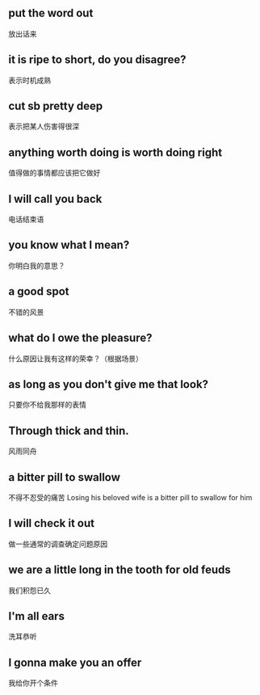 ## put the word out
放出话来
## it is ripe to short, do you disagree?
表示时机成熟
## cut sb pretty deep
表示把某人伤害得很深
## anything worth doing is worth doing right
值得做的事情都应该把它做好
## I will call you back
电话结束语
## you know what I mean?
你明白我的意思？
## a good spot
不错的风景
## what do I owe the pleasure?
什么原因让我有这样的荣幸？（根据场景）
## as long as you don't give me that look?
只要你不给我那样的表情
## Through thick and thin.
风雨同舟
## a bitter pill to swallow
不得不忍受的痛苦
Losing his beloved wife is a bitter pill to swallow for him
## I will check it out
做一些通常的调查确定问题原因
## we are a little long in the tooth for old feuds
我们积怨已久
## I'm all ears
洗耳恭听
## I gonna make you an offer
我给你开个条件
## 